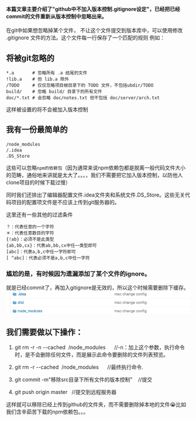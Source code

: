 #### 本篇文章主要介绍了"github中不加入版本控制.gitignore设定"，已经把已经commit的文件重新从版本控制中忽略出来。

在git中如果想忽略掉某个文件， 不让这个文件提交到版本库中，可以使用修改 .gitignore 文件的方法。这个文件每一行保存了一个匹配的规则 例如：
##  将被git忽略的
```
*.a       # 忽略所有 .a 结尾的文件
!lib.a    # 但 lib.a 除外
/TODO     # 仅仅忽略项目根目录下的 TODO 文件，不包括ubdir/TODO
build/    # 忽略 build/ 目录下的所有文件
doc/*.txt # 会忽略 doc/notes.txt 但不包括 doc/server/arch.txt
```
这样被设置的将不会被加入版本控制

## 我有一份最简单的
```
/node_modules
/.idea
.DS_Store
```
这些可以忽略`npm的依赖包`（因为通常来说npm依赖包都是脱离一般代码文件大小的范畴，通俗地来讲就是太大了。。。，我们不需要把它加入版本控制，以防他人clone项目的时候下载过慢）

同时我们还排出了编辑器配置文件.idea文件夹和系统文件.DS_Store。这些无关代码项目的配置项文件是不应该上传到git服务器的。

这里还有一些其他的过滤条件

```
？：代表任意的一个字符
＊：代表任意数目的字符
{!ab}：必须不是此类型
{ab,bb,cx}：代表ab,bb,cx中任一类型即可
[abc]：代表a,b,c中任一字符即可
[ ^abc]：代表必须不是a,b,c中任一字符
```
### 尴尬的是，有时候因为遗漏添加了某个文件的ignore。
就是已经commit了，再加入gitignore是无效的，所以这个时候需要删除下缓存。
![commit](https://github.com/94dreamer/Note/blob/master/github排除目录及commit内容/img/commit.png)
## 我们需要做以下操作：
1. git rm -r -n --cached  /node_modules      //-n：加上这个参数，执行命令时，是不会删除任何文件，而是展示此命令要删除的文件列表预览。

2. git rm -r --cached  /node_modules      //最终执行命令.

3. git commit -m"移除src目录下所有文件的版本控制"    //提交

4. git push origin master   //提交到远程服务器

这样就可以移除已经上传到github的文件夹，而不需要删除掉本地的文件😭比如我们含辛茹苦下载的npm依赖包。。。
